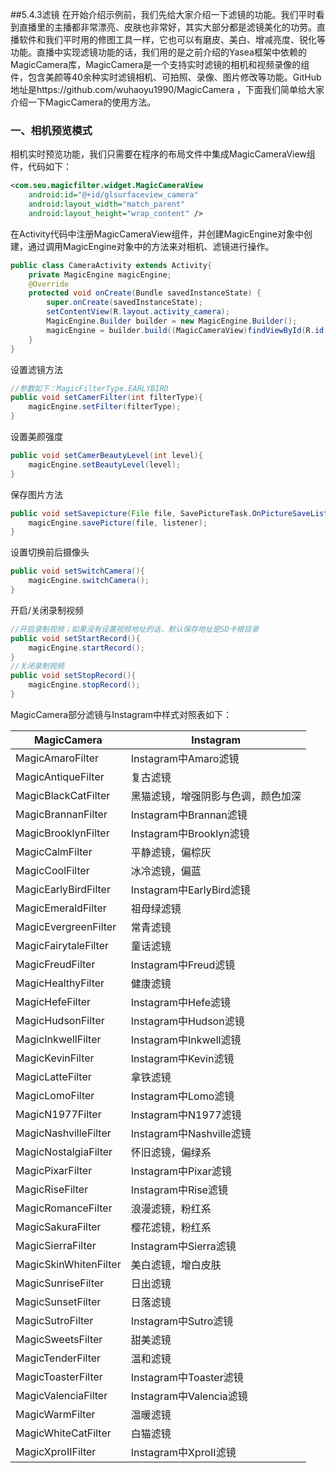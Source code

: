 ##5.4.3滤镜
在开始介绍示例前，我们先给大家介绍一下滤镜的功能。我们平时看到直播里的主播都非常漂亮、皮肤也非常好，其实大部分都是滤镜美化的功劳。直播软件和我们平时用的修图工具一样，它也可以有磨皮、美白、增减亮度、锐化等功能。直播中实现滤镜功能的话，我们用的是之前介绍的Yasea框架中依赖的MagicCamera库，MagicCamera是一个支持实时滤镜的相机和视频录像的组件，包含美颜等40余种实时滤镜相机、可拍照、录像、图片修改等功能。GitHub地址是https://github.com/wuhaoyu1990/MagicCamera ，下面我们简单给大家介绍一下MagicCamera的使用方法。
### 一、相机预览模式
相机实时预览功能，我们只需要在程序的布局文件中集成MagicCameraView组件，代码如下：

```xml
<com.seu.magicfilter.widget.MagicCameraView
    android:id="@+id/glsurfaceview_camera"
    android:layout_width="match_parent"
    android:layout_height="wrap_content" />

```
在Activity代码中注册MagicCameraView组件，并创建MagicEngine对象中创建，通过调用MagicEngine对象中的方法来对相机、滤镜进行操作。
```java
public class CameraActivity extends Activity{
    private MagicEngine magicEngine;
    @Override
    protected void onCreate(Bundle savedInstanceState) {
        super.onCreate(savedInstanceState);
        setContentView(R.layout.activity_camera);
        MagicEngine.Builder builder = new MagicEngine.Builder();
        magicEngine = builder.build((MagicCameraView)findViewById(R.id.glsurfaceview_camera));
    }
}
```
设置滤镜方法
```java
//参数如下：MagicFilterType.EARLYBIRD
public void setCamerFilter(int filterType){
    magicEngine.setFilter(filterType);
}
```
设置美颜强度
```java
public void setCamerBeautyLevel(int level){
    magicEngine.setBeautyLevel(level);
}
```
保存图片方法
```java
public void setSavepicture(File file, SavePictureTask.OnPictureSaveListener listener){
    magicEngine.savePicture(file, listener);
}
```

设置切换前后摄像头
```java
public void setSwitchCamera(){
    magicEngine.switchCamera();
}
```

开启/关闭录制视频
```java
//开启录制视频；如果没有设置视频地址的话，默认保存地址是SD卡根目录
public void setStartRecord(){
    magicEngine.startRecord();
}
//关闭录制视频
public void setStopRecord(){
    magicEngine.stopRecord();
}
```
MagicCamera部分滤镜与Instagram中样式对照表如下：

MagicCamera| Instagram
---|---
MagicAmaroFilter | Instagram中Amaro滤镜
MagicAntiqueFilter | 复古滤镜
MagicBlackCatFilter | 黑猫滤镜，增强阴影与色调，颜色加深
MagicBrannanFilter | Instagram中Brannan滤镜
MagicBrooklynFilter | Instagram中Brooklyn滤镜
MagicCalmFilter | 平静滤镜，偏棕灰
MagicCoolFilter | 冰冷滤镜，偏蓝
MagicEarlyBirdFilter | Instagram中EarlyBird滤镜
MagicEmeraldFilter|祖母绿滤镜
MagicEvergreenFilter | 常青滤镜
MagicFairytaleFilter | 童话滤镜
MagicFreudFilter | Instagram中Freud滤镜
MagicHealthyFilter | 健康滤镜
MagicHefeFilter | Instagram中Hefe滤镜
MagicHudsonFilter | Instagram中Hudson滤镜
MagicInkwellFilter | Instagram中Inkwell滤镜
MagicKevinFilter | Instagram中Kevin滤镜
MagicLatteFilter | 拿铁滤镜
MagicLomoFilter | Instagram中Lomo滤镜
MagicN1977Filter | Instagram中N1977滤镜
MagicNashvilleFilter | Instagram中Nashville滤镜
MagicNostalgiaFilter | 怀旧滤镜，偏绿系
MagicPixarFilter | Instagram中Pixar滤镜
MagicRiseFilter | Instagram中Rise滤镜
MagicRomanceFilter | 浪漫滤镜，粉红系
MagicSakuraFilter | 樱花滤镜，粉红系
MagicSierraFilter | Instagram中Sierra滤镜
MagicSkinWhitenFilter | 美白滤镜，增白皮肤
MagicSunriseFilter | 日出滤镜
MagicSunsetFilter | 日落滤镜
MagicSutroFilter | Instagram中Sutro滤镜
MagicSweetsFilter | 甜美滤镜
MagicTenderFilter | 温和滤镜
MagicToasterFilter | Instagram中Toaster滤镜
MagicValenciaFilter | Instagram中Valencia滤镜
MagicWarmFilter | 温暖滤镜
MagicWhiteCatFilter | 白猫滤镜
MagicXproIIFilter | Instagram中XproII滤镜


